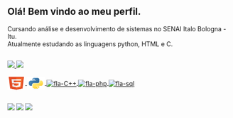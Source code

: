 ## Olá! Bem vindo ao meu perfil.

Cursando análise e desenvolvimento de sistemas no SENAI Italo Bologna - Itu. <br>
Atualmente estudando as linguagens python, HTML e C.
##

<div>
<a href="https://github.com/flaviaprouvot">
<img height="130em" src="https://github-readme-stats.vercel.app/api?username=flaviaprouvot&show_icons-true&theme=minimal&include_all_commits=true&count_private-true"/>
<img height="130em" src="https://github-readme-stats.vercel.app/api/top-langs/?username=flaviaprouvot&layout=compact&langs_count=16&theme=minimal"/>
</div> 

<div style="display: inline_block"><br>
 
<img align="center" alt="fla-HTML" height="30" width="40" src="https://raw.githubusercontent.com/devicons/devicon/master/icons/html5/html5-original.svg">
<img align="center" alt="fla-Python" height="30" width="40" src="https://raw.githubusercontent.com/devicons/devicon/master/icons/python/python-original.svg">
<img align="center" alt="fla-C++" height="30" width="40" src="https://blogger.googleusercontent.com/img/b/R29vZ2xl/AVvXsEgSw-_CmhB_U3a5su0Vz9wGbRlUN2kyOrafviDCtum3RPP5MfniQEAJ02GC9RluI6V9JvZoruMok0-jOd_kL5_Q_asy1FOqDu3EubW89f0kBNa7ry8vmtwW7rkHyM1FldHt2Ka0P1R2TJJv/s1600/c%252B%252B.svg">
<img align="center" alt="fla-php" height="30" width="40" src="https://cdn-icons-png.flaticon.com/512/2305/2305919.svg">
<img align="center" alt="fla-sql" height="30" width="40" src="https://cdn-icons-png.flaticon.com/512/2305/2305919.svg">
</div>
  
  ##
 
<div> 
  <a href="https://instagram.com/flavia_prouvot" target="_blank"><img src="https://img.shields.io/badge/-Instagram-%23E4405F?style=for-the-badge&logo=instagram&logoColor=white" target="_blank"></a>
  <a href = "mailto:flavia.prouvot@gmail.com"><img src="https://img.shields.io/badge/-Gmail-%23333?style=for-the-badge&logo=gmail&logoColor=white" target="_blank"></a>
 <a href="https://www.linkedin.com/in/flavia-prouvot-518a39302/" target="_blank"><img src="https://img.shields.io/badge/-LinkedIn-%230077B5?style=for-the-badge&logo=linkedin&logoColor=white" target="_blank"></a> 
 </a> 
  
</div>
